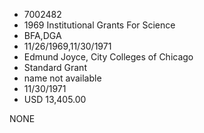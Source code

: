 * 7002482
* 1969 Institutional Grants For Science
* BFA,DGA
* 11/26/1969,11/30/1971
* Edmund Joyce, City Colleges of Chicago
* Standard Grant
*   name not available
* 11/30/1971
* USD 13,405.00

NONE